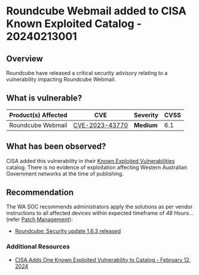 # Roundcube Webmail added to CISA Known Exploited Catalog - 20240213001

## Overview

Roundcube have released a critical security advisory relating to a vulnerability impacting Roundcube Webmail.

## What is vulnerable?

| Product(s) Affected    | CVE                                                                             | Severity                         | CVSS |
| ---------------------- | ------------------------------------------------------------------------------- | -------------------------------- | ---- |
| Roundcube Webmail | [CVE-2023-43770](https://nvd.nist.gov/vuln/detail/CVE-2023-43770) | **Medium** | 6.1  |

## What has been observed?

CISA added this vulnerability in their [Known Exploited Vulnerabilities](https://www.cisa.gov/known-exploited-vulnerabilities-catalog) catalog. There is no evidence of exploitation affecting Western Australian Government networks at the time of publishing.

## Recommendation

The WA SOC recommends administrators apply the solutions as per vendor instructions to all affected devices within expected timeframe of *48 Hours...* (refer [Patch Management](../guidelines/patch-management.md)):

- [Roundcube: Security update 1.6.3 released](https://roundcube.net/news/2023/09/15/security-update-1.6.3-released)

### Additional Resources

- [CISA Adds One Known Exploited Vulnerability to Catalog - February 12, 2024](https://www.cisa.gov/news-events/alerts/2024/02/12/cisa-adds-one-known-exploited-vulnerability-catalog)
